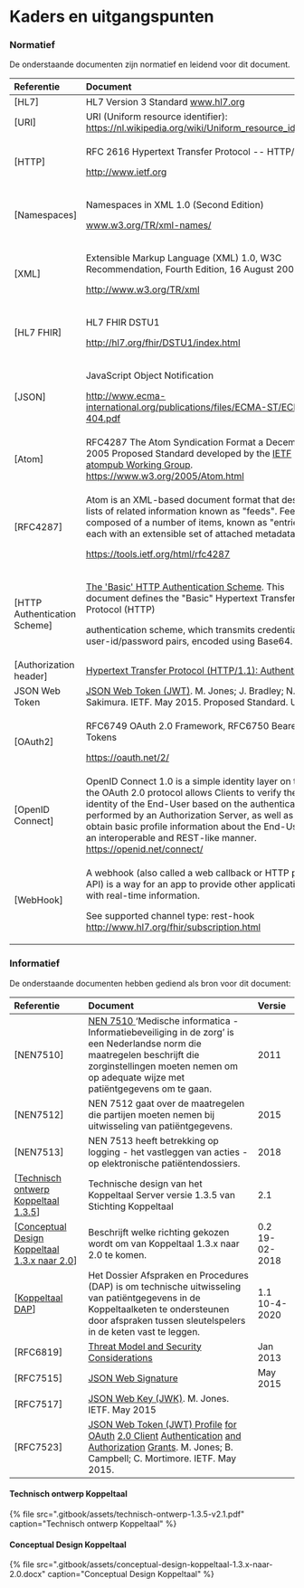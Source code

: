 # Kaders en uitgangspunten

### Normatief

De onderstaande documenten zijn normatief en leidend voor dit document.

<table>
  <thead>
    <tr>
      <th style="text-align:left">Referentie</th>
      <th style="text-align:left">Document</th>
      <th style="text-align:left">Versie</th>
    </tr>
  </thead>
  <tbody>
    <tr>
      <td style="text-align:left">[HL7]</td>
      <td style="text-align:left">HL7 Version 3 Standard <a href="www.hl7.org">www.hl7.org</a>
      </td>
      <td style="text-align:left">HL7v3</td>
    </tr>
    <tr>
      <td style="text-align:left">[URI]</td>
      <td style="text-align:left">URI (Uniform resource identifier): <a href="https://nl.wikipedia.org/wiki/Uniform_resource_identifier">https://nl.wikipedia.org/wiki/Uniform_resource_identifier</a>
      </td>
      <td style="text-align:left">RFC3986</td>
    </tr>
    <tr>
      <td style="text-align:left">[HTTP]</td>
      <td style="text-align:left">
        <p>RFC 2616 Hypertext Transfer Protocol -- HTTP/1.1</p>
        <p><a href="https://tools.ietf.org/html/rfc2616">http://www.ietf.org</a>
        </p>
      </td>
      <td style="text-align:left">RFC2616</td>
    </tr>
    <tr>
      <td style="text-align:left">[Namespaces]</td>
      <td style="text-align:left">
        <p>Namespaces in XML 1.0 (Second Edition)</p>
        <p><a href="https://www.w3.org/TR/xml-names/">www.w3.org/TR/xml-names/</a>
        </p>
      </td>
      <td style="text-align:left">1.0</td>
    </tr>
    <tr>
      <td style="text-align:left">[XML]</td>
      <td style="text-align:left">
        <p>Extensible Markup Language (XML) 1.0, W3C Recommendation, Fourth Edition,
          16 August 2007</p>
        <p><a href="https://www.w3.org/TR/xml/">http://www.w3.org/TR/xml</a>
        </p>
      </td>
      <td style="text-align:left">16-aug-2007</td>
    </tr>
    <tr>
      <td style="text-align:left">[HL7 FHIR]</td>
      <td style="text-align:left">
        <p>HL7 FHIR DSTU1</p>
        <p><a href="http://hl7.org/fhir/DSTU1/index.html">http://hl7.org/fhir/DSTU1/index.html</a>
        </p>
      </td>
      <td style="text-align:left">
        <p>DSTU1</p>
        <p>0.0.82</p>
      </td>
    </tr>
    <tr>
      <td style="text-align:left">[JSON]</td>
      <td style="text-align:left">
        <p>JavaScript Object Notification</p>
        <p><a href="http://www.ecma-international.org/publications/files/ECMA-ST/ECMA-404.pdf">http://www.ecma-international.org/publications/files/ECMA-ST/ECMA-404.pdf</a>
        </p>
      </td>
      <td style="text-align:left"></td>
    </tr>
    <tr>
      <td style="text-align:left">[Atom]</td>
      <td style="text-align:left">RFC4287 The Atom Syndication Format a December 2005 Proposed Standard
        developed by the <a href="http://www.ietf.org/html.charters/atompub-charter.html">IETF atompub Working Group</a>.
        <a
        href="https://www.w3.org/2005/Atom.html">https://www.w3.org/2005/Atom.html</a>
      </td>
      <td style="text-align:left">12 dec 2005</td>
    </tr>
    <tr>
      <td style="text-align:left">[RFC4287]</td>
      <td style="text-align:left">
        <p>Atom is an XML-based document format that describes lists of related information
          known as &quot;feeds&quot;. Feeds are composed of a number of items, known
          as &quot;entries&quot;, each with an extensible set of attached metadata.</p>
        <p><a href="https://tools.ietf.org/html/rfc4287">https://tools.ietf.org/html/rfc4287</a>
        </p>
      </td>
      <td style="text-align:left"></td>
    </tr>
    <tr>
      <td style="text-align:left">[HTTP Authentication Scheme]</td>
      <td style="text-align:left">
        <p><a href="https://tools.ietf.org/html/rfc7617">The &apos;Basic&apos; HTTP Authentication Scheme</a>.
          This document defines the &quot;Basic&quot; Hypertext Transfer Protocol
          (HTTP)</p>
        <p>authentication scheme, which transmits credentials as user-id/password
          pairs, encoded using Base64.</p>
      </td>
      <td style="text-align:left">RFC7617</td>
    </tr>
    <tr>
      <td style="text-align:left">[Authorization header]</td>
      <td style="text-align:left"><a href="https://tools.ietf.org/html/rfc7235#section-4.2">Hypertext Transfer Protocol (HTTP/1.1): Authentication</a>
      </td>
      <td style="text-align:left">rfc7235#section-4.2</td>
    </tr>
    <tr>
      <td style="text-align:left">JSON Web Token</td>
      <td style="text-align:left"><a href="https://tools.ietf.org/html/rfc7519">JSON Web Token (JWT)</a>.
        M. Jones; J. Bradley; N. Sakimura. IETF. May 2015. Proposed Standard. URL:</td>
      <td
      style="text-align:left">RFC7519</td>
    </tr>
    <tr>
      <td style="text-align:left">[OAuth2]</td>
      <td style="text-align:left">
        <p>RFC6749 OAuth 2.0 Framework, RFC6750 Bearer Tokens</p>
        <p><a href="https://oauth.net/2/">https://oauth.net/2/</a>
        </p>
      </td>
      <td style="text-align:left">
        <p>RFC6749</p>
        <p>RFC6750</p>
      </td>
    </tr>
    <tr>
      <td style="text-align:left">[OpenID Connect]</td>
      <td style="text-align:left">OpenID Connect 1.0 is a simple identity layer on top of the OAuth 2.0
        protocol allows Clients to verify the identity of the End-User based on
        the authentication performed by an Authorization Server, as well as to
        obtain basic profile information about the End-User in an interoperable
        and REST-like manner. <a href="https://openid.net/specs/openid-connect-core-1_0.html">https://openid.net/connect/</a>
      </td>
      <td style="text-align:left"></td>
    </tr>
    <tr>
      <td style="text-align:left">[WebHook]</td>
      <td style="text-align:left">
        <p>A webhook (also called a web callback or HTTP push API) is a way for an
          app to provide other applications with real-time information.</p>
        <p>See supported channel type: rest-hook <a href="http://www.hl7.org/fhir/subscription.html">http://www.hl7.org/fhir/subscription.html</a>
        </p>
      </td>
      <td style="text-align:left"></td>
    </tr>
  </tbody>
</table>

### Informatief

De onderstaande documenten hebben gediend als bron voor dit document:

| Referentie | Document | Versie |
| :--- | :--- | :--- |
| \[NEN7510\] | [NEN 7510 ](https://www.nen.nl/NEN-Shop/Norm/NEN-751012017A12020-nl.htm)‘Medische informatica - Informatiebeveiliging in de zorg’ is een Nederlandse norm die maatregelen beschrijft die zorginstellingen moeten nemen om op adequate wijze met patiëntgegevens om te gaan. | 2011 |
| \[NEN7512\] | NEN 7512 gaat over de maatregelen die partijen moeten nemen bij uitwisseling van patiëntgegevens. | 2015 |
| \[NEN7513\] | NEN 7513 heeft betrekking op logging - het vastleggen van acties - op elektronische patiëntendossiers. | 2018 |
| \[[Technisch ontwerp Koppeltaal 1.3.5](https://stibbe.gitbook.io/koppeltaal-1-3-x-architectuur/kaders-en-uitgangspunten#technisch-ontwerp-koppeltaal)\] | Technische design van het Koppeltaal Server versie 1.3.5 van Stichting Koppeltaal | 2.1 |
| \[[Conceptual Design Koppeltaal 1.3.x naar 2.0](https://stibbe.gitbook.io/koppeltaal-1-3-x-architectuur/kaders-en-uitgangspunten#conceptual-design-koppeltaal)\] | Beschrijft welke richting gekozen wordt om van Koppeltaal 1.3.x naar 2.0 te komen. | 0.2 19-02-2018 |
| \[[Koppeltaal DAP](https://www.koppeltaal.nl/sites/default/files/content-files/Koppeltaal%20DAP%20versie%201.1.pdf)\] | Het Dossier Afspraken en Procedures \(DAP\) is om technische uitwisseling van patiëntgegevens in de Koppeltaalketen te ondersteunen door afspraken tussen sleutelspelers in de keten vast te leggen.  | 1.1 10-4-2020 |
| \[RFC6819\] | [Threat Model and Security Considerations](https://tools.ietf.org/html/rfc6819) | Jan 2013 |
| \[RFC7515\] | [JSON Web Signature](https://tools.ietf.org/html/rfc7515) | May 2015 |
| \[RFC7517\] | [JSON Web Key \(JWK\)](https://tools.ietf.org/html/rfc7517). M. Jones. IETF. May 2015 |  |
| \[RFC7523\] | [JSON Web Token \(JWT\) Profile](https://tools.ietf.org/html/rfc7523) [for](https://tools.ietf.org/html/rfc7523) [OAuth](https://tools.ietf.org/html/rfc7523) [2.0 Client](https://tools.ietf.org/html/rfc7523) [Authentication](https://tools.ietf.org/html/rfc7523) [and](https://tools.ietf.org/html/rfc7523) [Authorization](https://tools.ietf.org/html/rfc7523) [Grants](https://tools.ietf.org/html/rfc7523). M. Jones; B. Campbell; C. Mortimore. IETF. May 2015. |  |

#### Technisch ontwerp Koppeltaal

{% file src=".gitbook/assets/technisch-ontwerp-1.3.5-v2.1.pdf" caption="Technisch ontwerp Koppeltaal" %}

#### Conceptual Design Koppeltaal

{% file src=".gitbook/assets/conceptual-design-koppeltaal-1.3.x-naar-2.0.docx" caption="Conceptual Design Koppeltaal" %}


